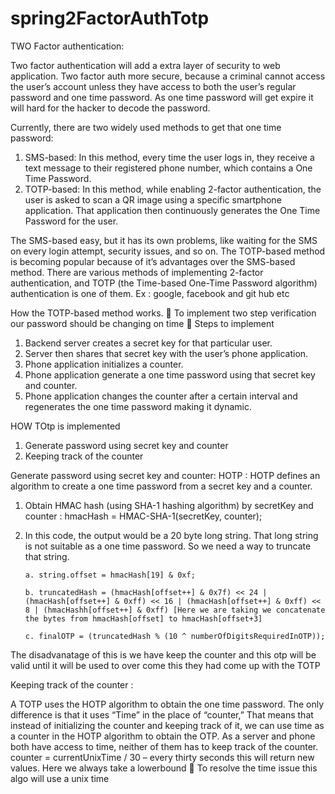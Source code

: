 # spring2FactorAuthTotp

TWO Factor authentication:

Two factor authentication will add a extra layer of security to web application.
Two factor auth more secure, because a criminal cannot access the user’s account unless they have access to both the user’s regular password and one time password. As one time password will get expire it will hard for the hacker to decode the password.

Currently, there are two widely used methods to get that one time password:
1.	SMS-based: In this method, every time the user logs in, they receive a text message to their registered phone number, which contains a One Time Password.
2.	TOTP-based: In this method, while enabling 2-factor authentication, the user is asked to scan a QR image using a specific smartphone application.
That application then continuously generates the One Time Password for the user.

The SMS-based easy, but it has its own problems, like waiting for the SMS on every login attempt, security issues, and so on. The TOTP-based method is becoming popular because of it’s advantages over the SMS-based method. 
 There are various methods of implementing 2-factor authentication, and TOTP (the Time-based One-Time Password algorithm) authentication is one of them.
Ex : google, facebook and git hub etc


How the TOTP-based method works.
	To implement two step verification our password should be changing on time
	Steps to implement
1. Backend server creates a secret key for that particular user.
2. Server then shares that secret key with the user’s phone application.
3. Phone application initializes a counter.
4. Phone application generate a one time password using that secret key and counter.
5. Phone application changes the counter after a certain interval and regenerates the one time password making it dynamic.


HOW TOtp is implemented 
1.	Generate password using secret key and counter
2.	Keeping track of the counter

Generate password using secret key and counter:
HOTP : HOTP defines an algorithm to create a one time password from a secret key and a counter.
1.	Obtain HMAC hash (using SHA-1 hashing algorithm) by secretKey and counter :  hmacHash = HMAC-SHA-1(secretKey, counter);

2.	 In this code, the output would be a 20 byte long string. That long string is not suitable as a one time password. So we need a way to truncate that string.

         a.	string.offset = hmacHash[19] & 0xf;
         
         b.	truncatedHash = (hmacHash[offset++] & 0x7f) << 24 | (hmacHash[offset++] & 0xff) << 16 | (hmacHash[offset++] & 0xff) << 8 | (hmacHashh[offset++] & 0xff) [Here we are taking we concatenate the bytes from hmacHash[offset] to hmacHash[offset+3]
         
         c.	finalOTP = (truncatedHash % (10 ^ numberOfDigitsRequiredInOTP));
The disadvanatage of this is we have keep the counter and this otp will be valid until it will be used to over come this they had come up with the TOTP



Keeping track of the counter :

A TOTP uses the HOTP algorithm to obtain the one time password. The only difference is that it uses “Time” in the place of “counter,” 
That means that instead of initializing the counter and keeping track of it, we can use time as a counter in the HOTP algorithm to obtain the OTP. As a server and phone both have access to time, neither of them has to keep track of the counter.
counter = currentUnixTime / 30 – every thirty seconds this will return new values. Here we always take a lowerbound
	To resolve the time issue this algo will use a unix time

